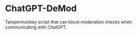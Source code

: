 # ChatGPT-DeMod
Tampermonkey script that can block moderation checks when communicating with ChatGPT.
